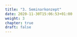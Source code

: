 ```yaml
---
title: "3. Seminarkonzept"
date: 2020-11-30T15:06:53+01:00
weight: 3
chapter: true
draft: false
---
```

